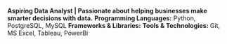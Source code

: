 **Aspiring Data Analyst | Passionate about helping businesses make smarter decisions with data.**
**Programming Languages:** Python, PostgreSQL, MySQL
**Frameworks & Libraries:** 
**Tools & Technologies:** Git, MS Excel, Tableau, PowerBi 

<!---
BaderNader321/BaderNader321 is a ✨ special ✨ repository because its `README.md` (this file) appears on your GitHub profile.
You can click the Preview link to take a look at your changes.
--->
